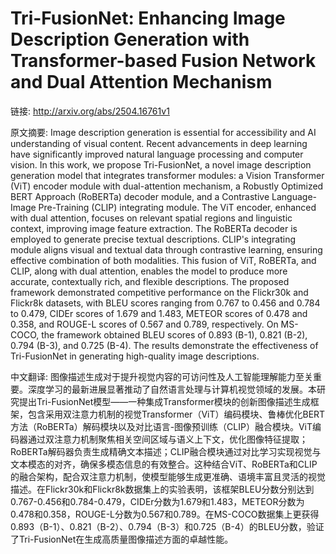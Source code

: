 # Tri-FusionNet: Enhancing Image Description Generation with Transformer-based Fusion Network and Dual Attention Mechanism

链接: http://arxiv.org/abs/2504.16761v1

原文摘要:
Image description generation is essential for accessibility and AI
understanding of visual content. Recent advancements in deep learning have
significantly improved natural language processing and computer vision. In this
work, we propose Tri-FusionNet, a novel image description generation model that
integrates transformer modules: a Vision Transformer (ViT) encoder module with
dual-attention mechanism, a Robustly Optimized BERT Approach (RoBERTa) decoder
module, and a Contrastive Language-Image Pre-Training (CLIP) integrating
module. The ViT encoder, enhanced with dual attention, focuses on relevant
spatial regions and linguistic context, improving image feature extraction. The
RoBERTa decoder is employed to generate precise textual descriptions. CLIP's
integrating module aligns visual and textual data through contrastive learning,
ensuring effective combination of both modalities. This fusion of ViT, RoBERTa,
and CLIP, along with dual attention, enables the model to produce more
accurate, contextually rich, and flexible descriptions. The proposed framework
demonstrated competitive performance on the Flickr30k and Flickr8k datasets,
with BLEU scores ranging from 0.767 to 0.456 and 0.784 to 0.479, CIDEr scores
of 1.679 and 1.483, METEOR scores of 0.478 and 0.358, and ROUGE-L scores of
0.567 and 0.789, respectively. On MS-COCO, the framework obtained BLEU scores
of 0.893 (B-1), 0.821 (B-2), 0.794 (B-3), and 0.725 (B-4). The results
demonstrate the effectiveness of Tri-FusionNet in generating high-quality image
descriptions.

中文翻译:
图像描述生成对于提升视觉内容的可访问性及人工智能理解能力至关重要。深度学习的最新进展显著推动了自然语言处理与计算机视觉领域的发展。本研究提出Tri-FusionNet模型——一种集成Transformer模块的创新图像描述生成框架，包含采用双注意力机制的视觉Transformer（ViT）编码模块、鲁棒优化BERT方法（RoBERTa）解码模块以及对比语言-图像预训练（CLIP）融合模块。ViT编码器通过双注意力机制聚焦相关空间区域与语义上下文，优化图像特征提取；RoBERTa解码器负责生成精确文本描述；CLIP融合模块通过对比学习实现视觉与文本模态的对齐，确保多模态信息的有效整合。这种结合ViT、RoBERTa和CLIP的融合架构，配合双注意力机制，使模型能够生成更准确、语境丰富且灵活的视觉描述。在Flickr30k和Flickr8k数据集上的实验表明，该框架BLEU分数分别达到0.767-0.456和0.784-0.479，CIDEr分数为1.679和1.483，METEOR分数为0.478和0.358，ROUGE-L分数为0.567和0.789。在MS-COCO数据集上更获得0.893（B-1）、0.821（B-2）、0.794（B-3）和0.725（B-4）的BLEU分数，验证了Tri-FusionNet在生成高质量图像描述方面的卓越性能。
